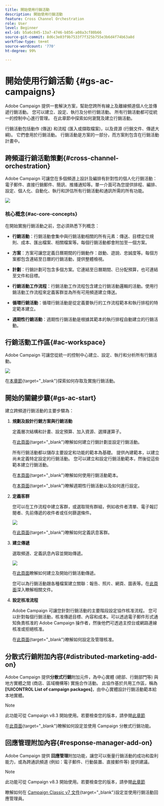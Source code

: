 ```yaml
---
title: 開始使用行銷活動
description: 開始使用行銷活動
feature: Cross Channel Orchestration
role: User
level: Beginner
exl-id: b5a6c845-13a7-4746-b856-a08a3cf80b66
source-git-commit: 8d6c3e03f9b7533f7f325b755e3b6d4f74b63a8d
workflow-type: tm+mt
source-wordcount: '770'
ht-degree: 99%

---
```


# 開始使用行銷活動 {#gs-ac-campaigns}

Adobe Campaign 提供一套解決方案，幫助您跨所有線上及離線頻道個人化並傳遞行銷活動。 您可以建立、設定、執行及分析行銷活動。 所有行銷活動都可從統一的控制中心進行管理。 在此章節中探索如何瀏覽及建立行銷活動。

行銷活動包括動作 (傳送) 和流程 (匯入或擷取檔案)，以及資源 (行銷文件、傳遞大綱)。 它們會用於行銷活動。 行銷活動是方案的一部分，而方案則包含在行銷活動計畫中。

## 跨頻道行銷活動策劃{#cross-channel-orchestration}

Adobe Campaign 可讓您在多個頻道上設計及編排有針對性的個人化行銷活動：電子郵件、直接行銷郵件、簡訊、推播通知等。單一介面可為您提供排程、編排、設定、個人化、自動化、執行和評估所有行銷活動和通訊所需的所有功能。

![](assets/campaign-tab.png)

### 核心概念{#ac-core-concepts}

在開始實施行銷活動之前，您必須熟悉下列概念：

* **行銷活動**：行銷活動會集中與行銷活動相關的所有元素：傳送、目標定位規則、成本、匯出檔案、相關檔案等。每個行銷活動都會附加至一個方案。

* **方案**：方案可讓您定義日曆期間的行銷動作：啟動、遊說、忠誠度等。每個方案都包含連結至日曆的行銷活動，提供整體檢視。

* **計劃**：行銷計劃可包含多個方案。它連結至日曆期間、已分配預算，也可連結至文件和目標。

* **行銷活動工作流程**：行銷活動工作流程包含建立行銷活動邏輯的活動。使用行銷活動工作流程來定義客群並為所有可用頻道建立傳送。

* **循環行銷活動**：循環行銷活動是從定義要執行的工作流程範本和執行排程的特定範本建立。

* **週期性行銷活動**：週期性行銷活動是根據其範本的執行排程自動建立的行銷活動。

## 行銷活動工作區{#ac-workspace}

Adobe Campaign 可讓您從統一的控制中心建立、設定、執行和分析所有行銷活動。

![](assets/calendar.png)

在[本章節](https://experienceleague.adobe.com/docs/campaign/automation/campaign-orchestration/set-up-campaigns.html?lang=zh-Hant){target="_blank"}探索如何存取及實施行銷活動。

## 開始的關鍵步驟{#gs-ac-start}

建立跨頻道行銷活動的主要步驟為：

1. **規劃及設計行銷方案與行銷活動**

   定義層次結構和計畫、設定預算、加入資源、選擇運算子。

   在[此頁面](https://experienceleague.adobe.com/docs/campaign/automation/campaign-orchestration/marketing-campaign-create.html?lang=zh-Hant){target="_blank"}瞭解如何建立行銷計劃並設定行銷活動。

   所有行銷活動都以儲存主要設定和功能的範本為基礎。 提供內建範本，以建立尚未定義特定設定的行銷活動。 您可以建立和設定行銷活動範本，然後從這些範本建立行銷活動。

   在[本頁面](https://experienceleague.adobe.com/docs/campaign/automation/campaign-orchestration/marketing-campaign-templates.html?lang=zh-Hant){target="_blank"}瞭解如何使用行銷活動範本。

   在[本頁面](https://experienceleague.adobe.com/docs/campaign/automation/campaign-orchestration/recurring-periodic-campaigns.html?lang=zh-Hant){target="_blank"}瞭解週期性行銷活動以及如何進行設定。

1. **定義客群**

   您可以在工作流程中建立客群，或選取現有群組，例如收件者清單、電子報訂閱者、先前傳遞的收件者或任何篩選條件。

   ![](assets/campaign-wf.png)

   在[此頁面](https://experienceleague.adobe.com/docs/campaign/automation/campaign-orchestration/marketing-campaign-target.html?lang=zh-Hant){target="_blank"}瞭解如何定義訊息客群。

1. **建立傳遞**

   選取頻道、定義訊息內容並開始傳遞。

   ![](assets/campaign-dashboard.png)

   在[此頁面](../../automation/campaigns/marketing-campaign-deliveries.md)瞭解如何建立及開始行銷活動傳遞。

   您可以為行銷活動跟各種檔案建立關聯：報告、照片、網頁、圖表等。在[此頁面](../../automation/campaigns/marketing-campaign-assets.md)深入瞭解相關文件。

1. **設定核准流程**

   Adobe Campaign 可讓您針對行銷活動的主要階段設定協作核准流程。 您可以針對每個行銷活動，核准傳遞目標、內容和成本。可以透過電子郵件形式通知負責核准的 Adobe Campaign 操作者，然後他們可透過主控台或網路連線核准或拒絕核准。

   在[此頁面](https://experienceleague.adobe.com/docs/campaign/automation/campaign-orchestration/marketing-campaign-approval.html?lang=zh-Hant#campaign-orchestration){target="_blank"}瞭解如何設定及管理核准。


## 分散式行銷附加內容{#distributed-marketing-add-on}

Adobe Campaign 提供&#x200B;**分散式行銷**&#x200B;附加元件，為中心實體 (總部、行銷部門等) 與地方實體之間 (商店、區域機構等) 實施合作活動。 此協作基於共用工作區，稱為&#x200B;**[!UICONTROL List of campaign packages]**，由中心實體設計行銷活動範本給本地實體。

>[!NOTE]
>
>此功能可從 Campaign v8.3 開始使用。若要檢查您的版本，請參閱[此章節](compatibility-matrix.md#how-to-check-your-campaign-version-and-buildversion)

在[此頁面](https://experienceleague.adobe.com/docs/campaign/automation/distributed-marketing/about-distributed-marketing.html?lang=zh-Hant){target="_blank"}瞭解如何設定並使用 Campaign 分散式行銷功能。

## 回應管理附加內容{#response-manager-add-on}

Adobe Campaign 提供 **回應管理**&#x200B;附加功能，讓您可以衡量行銷活動的成功和盈利能力，或為跨通訊頻道 (例如：電子郵件、行動裝置、直接郵件等) 提供建議。

>[!NOTE]
>
>此功能可從 Campaign v8.3 開始使用。若要檢查您的版本，請參閱[此章節](compatibility-matrix.md#how-to-check-your-campaign-version-and-buildversion)

[](../assets/do-not-localize/book.png)瞭解如何在 [Campaign Classic v7 文件](https://experienceleague.adobe.com/docs/campaign-classic/using/response-manager/about-response-manager.html?lang=zh-Hant){target="_blank"}設定並使用行銷活動回應管理員。
